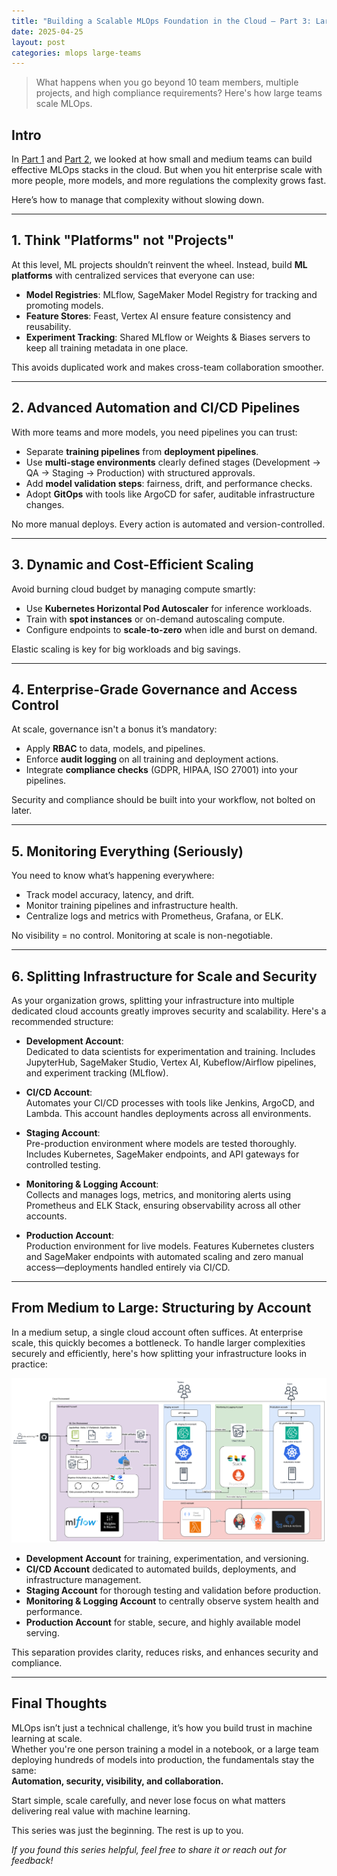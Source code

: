 ```yaml
---
title: "Building a Scalable MLOps Foundation in the Cloud – Part 3: Large Teams Setup"
date: 2025-04-25
layout: post
categories: mlops large-teams
---
```


> What happens when you go beyond 10 team members, multiple projects, and high compliance requirements? Here's how large teams scale MLOps.

## Intro

In [Part 1](https://mostafax.github.io/mlops-small-teams/) and [Part 2](https://mostafax.github.io/mlops-medium-teams/), we looked at how small and medium teams can build effective MLOps stacks in the cloud. But when you hit enterprise scale with more people, more models, and more regulations the complexity grows fast.

Here’s how to manage that complexity without slowing down.

---

## 1. Think "Platforms" not "Projects"

At this level, ML projects shouldn’t reinvent the wheel. Instead, build **ML platforms** with centralized services that everyone can use:

- **Model Registries**: MLflow, SageMaker Model Registry for tracking and promoting models.
- **Feature Stores**: Feast, Vertex AI   ensure feature consistency and reusability.
- **Experiment Tracking**: Shared MLflow or Weights & Biases servers to keep all training metadata in one place.

This avoids duplicated work and makes cross-team collaboration smoother.

---

## 2. Advanced Automation and CI/CD Pipelines

With more teams and more models, you need pipelines you can trust:

- Separate **training pipelines** from **deployment pipelines**.
- Use **multi-stage environments** clearly defined stages (Development → QA → Staging → Production) with structured approvals.
- Add **model validation steps**: fairness, drift, and performance checks.
- Adopt **GitOps** with tools like ArgoCD for safer, auditable infrastructure changes.

No more manual deploys. Every action is automated and version-controlled.

---

## 3. Dynamic and Cost-Efficient Scaling

Avoid burning cloud budget by managing compute smartly:

- Use **Kubernetes Horizontal Pod Autoscaler** for inference workloads.
- Train with **spot instances** or on-demand autoscaling compute.
- Configure endpoints to **scale-to-zero** when idle and burst on demand.

Elastic scaling is key for big workloads and big savings.

---

## 4. Enterprise-Grade Governance and Access Control

At scale, governance isn't a bonus it’s mandatory:

- Apply **RBAC** to data, models, and pipelines.
- Enforce **audit logging** on all training and deployment actions.
- Integrate **compliance checks** (GDPR, HIPAA, ISO 27001) into your pipelines.

Security and compliance should be built into your workflow, not bolted on later.

---

## 5. Monitoring Everything (Seriously)

You need to know what’s happening everywhere:

- Track model accuracy, latency, and drift.
- Monitor training pipelines and infrastructure health.
- Centralize logs and metrics with Prometheus, Grafana, or ELK.

No visibility = no control. Monitoring at scale is non-negotiable.

---

## 6. Splitting Infrastructure for Scale and Security

As your organization grows, splitting your infrastructure into multiple dedicated cloud accounts greatly improves security and scalability. Here's a recommended structure:

- **Development Account**:  
  Dedicated to data scientists for experimentation and training. Includes JupyterHub, SageMaker Studio, Vertex AI, Kubeflow/Airflow pipelines, and experiment tracking (MLflow).

- **CI/CD Account**:  
  Automates your CI/CD processes with tools like Jenkins, ArgoCD, and Lambda. This account handles deployments across all environments.

- **Staging Account**:  
  Pre-production environment where models are tested thoroughly. Includes Kubernetes, SageMaker endpoints, and API gateways for controlled testing.

- **Monitoring & Logging Account**:  
  Collects and manages logs, metrics, and monitoring alerts using Prometheus and ELK Stack, ensuring observability across all other accounts.

- **Production Account**:  
  Production environment for live models. Features Kubernetes clusters and SageMaker endpoints with automated scaling and zero manual access—deployments handled entirely via CI/CD.

---

## From Medium to Large: Structuring by Account

In a medium setup, a single cloud account often suffices. At enterprise scale, this quickly becomes a bottleneck. To handle larger complexities securely and efficiently, here's how splitting your infrastructure looks in practice:

![Enterprise Architecture Overview](/images/large-team-mlops.png)

- **Development Account** for training, experimentation, and versioning.
- **CI/CD Account** dedicated to automated builds, deployments, and infrastructure management.
- **Staging Account** for thorough testing and validation before production.
- **Monitoring & Logging Account** to centrally observe system health and performance.
- **Production Account** for stable, secure, and highly available model serving.

This separation provides clarity, reduces risks, and enhances security and compliance.

---


## Final Thoughts

MLOps isn’t just a technical challenge, it’s how you build trust in machine learning at scale.  
Whether you're one person training a model in a notebook, or a large team deploying hundreds of models into production, the fundamentals stay the same:  
**Automation, security, visibility, and collaboration.**

Start simple, scale carefully, and never lose focus on what matters delivering real value with machine learning.

This series was just the beginning. The rest is up to you.

_If you found this series helpful, feel free to share it or reach out for feedback!_
